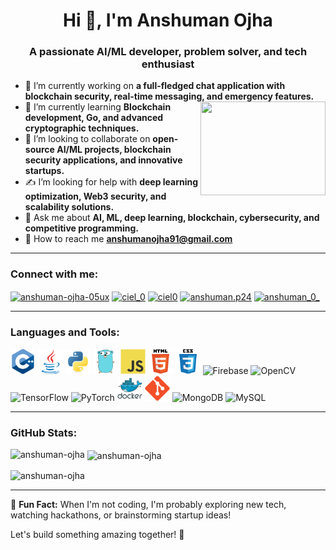 <h1 align="center">Hi 👋, I'm Anshuman Ojha</h1>
<h3 align="center">A passionate AI/ML developer, problem solver, and tech enthusiast</h3>

- 🔬 I’m currently working on **a full-fledged chat application with blockchain security, real-time messaging, and emergency features.**
  <img align="right" src="https://media3.giphy.com/media/v1.Y2lkPTc5MGI3NjExaTd1aXJ6ODUwdHBlOWU3Mm96bmZ1c2pweWN2dXB1dmVqYmdpZnNnbSZlcD12MV9pbnRlcm5hbF9naWZfYnlfaWQmY3Q9Zw/78XCFBGOlS6keY1Bil/giphy.gif" width="200" height="150" />
- 🌱 I’m currently learning **Blockchain development, Go, and advanced cryptographic techniques.**
- 👥 I’m looking to collaborate on **open-source AI/ML projects, blockchain security applications, and innovative startups.**
- ✍️ I’m looking for help with **deep learning optimization, Web3 security, and scalability solutions.**
- 💬 Ask me about **AI, ML, deep learning, blockchain, cybersecurity, and competitive programming.**
- 📧 How to reach me **anshumanojha91@gmail.com**

---

<h3 align="left">Connect with me:</h3>
<p align="left">
<a href="https://linkedin.com/in/anshuman-ojha-05ux" target="blank"><img align="center" src="https://raw.githubusercontent.com/rahuldkjain/github-profile-readme-generator/master/src/images/icons/Social/linked-in-alt.svg" alt="anshuman-ojha-05ux" height="30" width="40" /></a>
<a href="https://www.codechef.com/users/ciel_0" target="blank"><img align="center" src="https://cdn.jsdelivr.net/npm/simple-icons@3.1.0/icons/codechef.svg" alt="ciel_0" height="30" width="40" /></a>
<a href="https://www.hackerrank.com/ciel0" target="blank"><img align="center" src="https://raw.githubusercontent.com/rahuldkjain/github-profile-readme-generator/master/src/images/icons/Social/hackerrank.svg" alt="ciel0" height="30" width="40" /></a>
<a href="https://codeforces.com/profile/anshuman.p24" target="blank"><img align="center" src="https://raw.githubusercontent.com/rahuldkjain/github-profile-readme-generator/master/src/images/icons/Social/codeforces.svg" alt="anshuman.p24" height="30" width="40" /></a>
<a href="https://www.leetcode.com/anshuman_0_" target="blank"><img align="center" src="https://raw.githubusercontent.com/rahuldkjain/github-profile-readme-generator/master/src/images/icons/Social/leet-code.svg" alt="anshuman_0_" height="30" width="40" /></a>
</p>

---

<h3 align="left">Languages and Tools:</h3>
<p align="left">
  <img src="https://raw.githubusercontent.com/devicons/devicon/master/icons/cplusplus/cplusplus-original.svg" alt="C++" width="40" height="40"/>
  <img src="https://raw.githubusercontent.com/devicons/devicon/master/icons/java/java-original.svg" alt="Java" width="40" height="40"/>
  <img src="https://raw.githubusercontent.com/devicons/devicon/master/icons/python/python-original.svg" alt="Python" width="40" height="40"/>
  <img src="https://raw.githubusercontent.com/devicons/devicon/master/icons/go/go-original.svg" alt="Go" width="40" height="40"/>
  <img src="https://raw.githubusercontent.com/devicons/devicon/master/icons/javascript/javascript-original.svg" alt="JavaScript" width="40" height="40"/>
  <img src="https://raw.githubusercontent.com/devicons/devicon/master/icons/html5/html5-original-wordmark.svg" alt="HTML" width="40" height="40"/>
  <img src="https://raw.githubusercontent.com/devicons/devicon/master/icons/css3/css3-original-wordmark.svg" alt="CSS" width="40" height="40"/>
  <img src="https://www.vectorlogo.zone/logos/firebase/firebase-icon.svg" alt="Firebase" width="40" height="40"/>
  <img src="https://www.vectorlogo.zone/logos/opencv/opencv-icon.svg" alt="OpenCV" width="40" height="40"/>
  <img src="https://www.vectorlogo.zone/logos/tensorflow/tensorflow-icon.svg" alt="TensorFlow" width="40" height="40"/>
  <img src="https://www.vectorlogo.zone/logos/pytorch/pytorch-icon.svg" alt="PyTorch" width="40" height="40"/>
  <img src="https://raw.githubusercontent.com/devicons/devicon/master/icons/docker/docker-original-wordmark.svg" alt="Docker" width="40" height="40"/>
  <img src="https://raw.githubusercontent.com/devicons/devicon/master/icons/git/git-original.svg" alt="Git" width="40" height="40"/>
  <img src="https://www.vectorlogo.zone/logos/mongodb/mongodb-icon.svg" alt="MongoDB" width="40" height="40"/>
  <img src="https://www.vectorlogo.zone/logos/mysql/mysql-official.svg" alt="MySQL" width="40" height="40"/>
</p>

---

<h3 align="left">GitHub Stats:</h3>
<p><img align="left" src="https://github-readme-stats.vercel.app/api/top-langs?username=H-ario-m&show_icons=true&locale=en&layout=compact" alt="anshuman-ojha" /></p>

<p>&nbsp;<img align="center" src="https://github-readme-stats.vercel.app/api?username=H-ario-m&show_icons=true&locale=en" alt="anshuman-ojha" /></p>

<p><img align="center" src="https://github-readme-streak-stats.herokuapp.com/?user=H-ario-m&" alt="anshuman-ojha" /></p>

---

🌟 **Fun Fact:** When I'm not coding, I'm probably exploring new tech, watching hackathons, or brainstorming startup ideas!

Let's build something amazing together! 🚀
